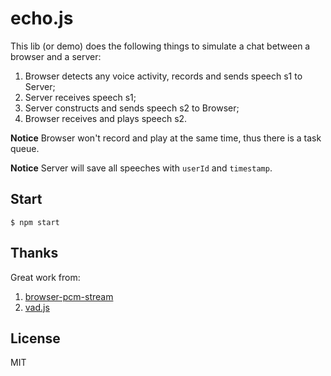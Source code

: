# echo.js

This lib (or demo) does the following things to simulate a chat between a browser and a server:

1. Browser detects any voice activity, records and sends speech s1 to Server;
2. Server receives speech s1;
3. Server constructs and sends speech s2 to Browser;
4. Browser receives and plays speech s2.

**Notice** Browser won't record and play at the same time, thus there is a task queue.

**Notice** Server will save all speeches with `userId` and `timestamp`.

## Start

  `$ npm start`

## Thanks

Great work from:

1. [browser-pcm-stream](https://github.com/gabrielpoca/browser-pcm-stream)
2. [vad.js](https://github.com/kdavis-mozilla/vad.js)

## License

MIT
